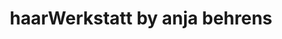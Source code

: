 ---
title: "haarWerkstatt by anja behrens"
url: /bispingen/haarwerkstatt-by-anja-behrens/
shop: Friseur
---